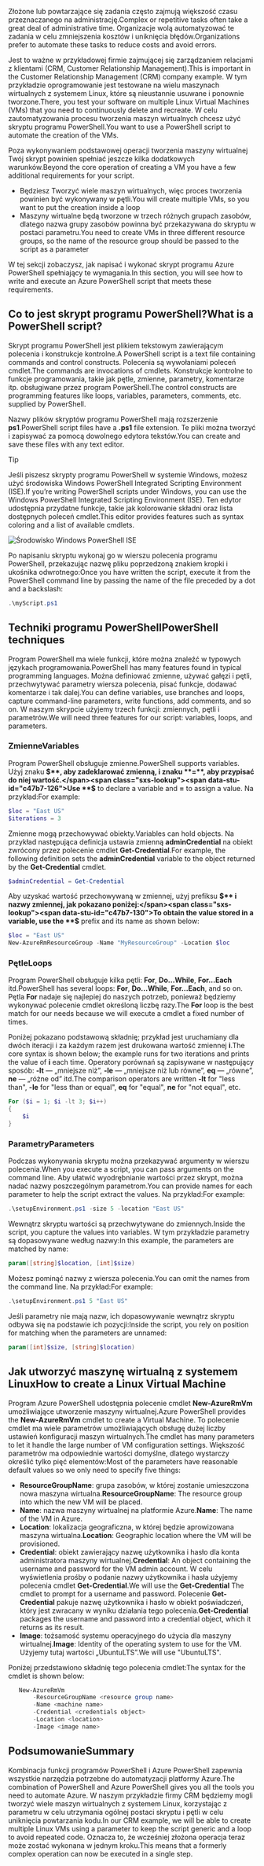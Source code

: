 <span data-ttu-id="c47b7-101">Złożone lub powtarzające się zadania często zajmują większość czasu przeznaczanego na administrację.</span><span class="sxs-lookup"><span data-stu-id="c47b7-101">Complex or repetitive tasks often take a great deal of administrative time.</span></span> <span data-ttu-id="c47b7-102">Organizacje wolą automatyzować te zadania w celu zmniejszenia kosztów i uniknięcia błędów.</span><span class="sxs-lookup"><span data-stu-id="c47b7-102">Organizations prefer to automate these tasks to reduce costs and avoid errors.</span></span>

<span data-ttu-id="c47b7-103">Jest to ważne w przykładowej firmie zajmującej się zarządzaniem relacjami z klientami (CRM, Customer Relationship Management).</span><span class="sxs-lookup"><span data-stu-id="c47b7-103">This is important in the Customer Relationship Management (CRM) company example.</span></span> <span data-ttu-id="c47b7-104">W tym przykładzie oprogramowanie jest testowane na wielu maszynach wirtualnych z systemem Linux, które są nieustannie usuwane i ponownie tworzone.</span><span class="sxs-lookup"><span data-stu-id="c47b7-104">There, you test your software on multiple Linux Virtual Machines (VMs) that you need to continuously delete and recreate.</span></span> <span data-ttu-id="c47b7-105">W celu zautomatyzowania procesu tworzenia maszyn wirtualnych chcesz użyć skryptu programu PowerShell.</span><span class="sxs-lookup"><span data-stu-id="c47b7-105">You want to use a PowerShell script to automate the creation of the VMs.</span></span>

<span data-ttu-id="c47b7-106">Poza wykonywaniem podstawowej operacji tworzenia maszyny wirtualnej Twój skrypt powinien spełniać jeszcze kilka dodatkowych warunków.</span><span class="sxs-lookup"><span data-stu-id="c47b7-106">Beyond the core operation of creating a VM you have a few additional requirements for your script.</span></span> 
- <span data-ttu-id="c47b7-107">Będziesz Tworzyć wiele maszyn wirtualnych, więc proces tworzenia powinien być wykonywany w pętli.</span><span class="sxs-lookup"><span data-stu-id="c47b7-107">You will create multiple VMs, so you want to put the creation inside a loop</span></span>
- <span data-ttu-id="c47b7-108">Maszyny wirtualne będą tworzone w trzech różnych grupach zasobów, dlatego nazwa grupy zasobów powinna być przekazywana do skryptu w postaci parametru.</span><span class="sxs-lookup"><span data-stu-id="c47b7-108">You need to create VMs in three different resource groups, so the name of the resource group should be passed to the script as a parameter</span></span>

<span data-ttu-id="c47b7-109">W tej sekcji zobaczysz, jak napisać i wykonać skrypt programu Azure PowerShell spełniający te wymagania.</span><span class="sxs-lookup"><span data-stu-id="c47b7-109">In this section, you will see how to write and execute an Azure PowerShell script that meets these requirements.</span></span>

## <a name="what-is-a-powershell-script"></a><span data-ttu-id="c47b7-110">Co to jest skrypt programu PowerShell?</span><span class="sxs-lookup"><span data-stu-id="c47b7-110">What is a PowerShell script?</span></span>
<span data-ttu-id="c47b7-111">Skrypt programu PowerShell jest plikiem tekstowym zawierającym polecenia i konstrukcje kontrolne.</span><span class="sxs-lookup"><span data-stu-id="c47b7-111">A PowerShell script is a text file containing commands and control constructs.</span></span> <span data-ttu-id="c47b7-112">Polecenia są wywołaniami poleceń cmdlet.</span><span class="sxs-lookup"><span data-stu-id="c47b7-112">The commands are invocations of cmdlets.</span></span> <span data-ttu-id="c47b7-113">Konstrukcje kontrolne to funkcje programowania, takie jak pętle, zmienne, parametry, komentarze itp. obsługiwane przez program PowerShell.</span><span class="sxs-lookup"><span data-stu-id="c47b7-113">The control constructs are programming features like loops, variables, parameters, comments, etc. supplied by PowerShell.</span></span>

<span data-ttu-id="c47b7-114">Nazwy plików skryptów programu PowerShell mają rozszerzenie **ps1**.</span><span class="sxs-lookup"><span data-stu-id="c47b7-114">PowerShell script files have a **.ps1** file extension.</span></span> <span data-ttu-id="c47b7-115">Te pliki można tworzyć i zapisywać za pomocą dowolnego edytora tekstów.</span><span class="sxs-lookup"><span data-stu-id="c47b7-115">You can create and save these files with any text editor.</span></span> 

> [!TIP]
> <span data-ttu-id="c47b7-116">Jeśli piszesz skrypty programu PowerShell w systemie Windows, możesz użyć środowiska Windows PowerShell Integrated Scripting Environment (ISE).</span><span class="sxs-lookup"><span data-stu-id="c47b7-116">If you’re writing PowerShell scripts under Windows, you can use the Windows PowerShell Integrated Scripting Environment (ISE).</span></span> <span data-ttu-id="c47b7-117">Ten edytor udostępnia przydatne funkcje, takie jak kolorowanie składni oraz lista dostępnych poleceń cmdlet.</span><span class="sxs-lookup"><span data-stu-id="c47b7-117">This editor provides features such as syntax coloring and a list of available cmdlets.</span></span>
>
>![Środowisko Windows PowerShell ISE](../media-drafts/7-windows-powershell-ise-screenshot.png)

<span data-ttu-id="c47b7-119">Po napisaniu skryptu wykonaj go w wierszu polecenia programu PowerShell, przekazując nazwę pliku poprzedzoną znakiem kropki i ukośnika odwrotnego:</span><span class="sxs-lookup"><span data-stu-id="c47b7-119">Once you have written the script, execute it from the PowerShell command line by passing the name of the file preceded by a dot and a backslash:</span></span>

```powershell
.\myScript.ps1
```

## <a name="powershell-techniques"></a><span data-ttu-id="c47b7-120">Techniki programu PowerShell</span><span class="sxs-lookup"><span data-stu-id="c47b7-120">PowerShell techniques</span></span>
<span data-ttu-id="c47b7-121">Program PowerShell ma wiele funkcji, które można znaleźć w typowych językach programowania.</span><span class="sxs-lookup"><span data-stu-id="c47b7-121">PowerShell has many features found in typical programming languages.</span></span> <span data-ttu-id="c47b7-122">Można definiować zmienne, używać gałęzi i pętli, przechwytywać parametry wiersza polecenia, pisać funkcje, dodawać komentarze i tak dalej.</span><span class="sxs-lookup"><span data-stu-id="c47b7-122">You can define variables, use branches and loops, capture command-line parameters, write functions, add comments, and so on.</span></span> <span data-ttu-id="c47b7-123">W naszym skrypcie użyjemy trzech funkcji: zmiennych, pętli i parametrów.</span><span class="sxs-lookup"><span data-stu-id="c47b7-123">We will need three features for our script: variables, loops, and parameters.</span></span>

### <a name="variables"></a><span data-ttu-id="c47b7-124">Zmienne</span><span class="sxs-lookup"><span data-stu-id="c47b7-124">Variables</span></span>
<span data-ttu-id="c47b7-125">Program PowerShell obsługuje zmienne.</span><span class="sxs-lookup"><span data-stu-id="c47b7-125">PowerShell supports variables.</span></span> <span data-ttu-id="c47b7-126">Użyj znaku **$**, aby zadeklarować zmienną, i znaku **=**, aby przypisać do niej wartość.</span><span class="sxs-lookup"><span data-stu-id="c47b7-126">Use **$** to declare a variable and **=** to assign a value.</span></span> <span data-ttu-id="c47b7-127">Na przykład:</span><span class="sxs-lookup"><span data-stu-id="c47b7-127">For example:</span></span>

```powershell
$loc = "East US"
$iterations = 3
```

<span data-ttu-id="c47b7-128">Zmienne mogą przechowywać obiekty.</span><span class="sxs-lookup"><span data-stu-id="c47b7-128">Variables can hold objects.</span></span> <span data-ttu-id="c47b7-129">Na przykład następująca definicja ustawia zmienną **adminCredential** na obiekt zwrócony przez polecenie cmdlet **Get-Credential**.</span><span class="sxs-lookup"><span data-stu-id="c47b7-129">For example, the following definition sets the **adminCredential** variable to the object returned by the **Get-Credential** cmdlet.</span></span>

```powershell
$adminCredential = Get-Credential
```

<span data-ttu-id="c47b7-130">Aby uzyskać wartość przechowywaną w zmiennej, użyj prefiksu **$** i nazwy zmiennej, jak pokazano poniżej:</span><span class="sxs-lookup"><span data-stu-id="c47b7-130">To obtain the value stored in a variable, use the **$** prefix and its name as shown below:</span></span> 

```powershell
$loc = "East US"
New-AzureRmResourceGroup -Name "MyResourceGroup" -Location $loc
```

### <a name="loops"></a><span data-ttu-id="c47b7-131">Pętle</span><span class="sxs-lookup"><span data-stu-id="c47b7-131">Loops</span></span>
<span data-ttu-id="c47b7-132">Program PowerShell obsługuje kilka pętli: **For**, **Do...While**, **For...Each** itd.</span><span class="sxs-lookup"><span data-stu-id="c47b7-132">PowerShell has several loops: **For**, **Do...While**, **For...Each**, and so on.</span></span> <span data-ttu-id="c47b7-133">Pętla **For** nadaje się najlepiej do naszych potrzeb, ponieważ będziemy wykonywać polecenie cmdlet określoną liczbę razy.</span><span class="sxs-lookup"><span data-stu-id="c47b7-133">The **For** loop is the best match for our needs because we will execute a cmdlet a fixed number of times.</span></span>

<span data-ttu-id="c47b7-134">Poniżej pokazano podstawową składnię; przykład jest uruchamiany dla dwóch iteracji i za każdym razem jest drukowana wartość zmiennej **i**.</span><span class="sxs-lookup"><span data-stu-id="c47b7-134">The core syntax is shown below; the example runs for two iterations and prints the value of **i** each time.</span></span> <span data-ttu-id="c47b7-135">Operatory porównań są zapisywane w następujący sposób: **-lt** — „mniejsze niż”, **-le** — „mniejsze niż lub równe”, **eq** — „równe”, **ne** — „różne od” itd.</span><span class="sxs-lookup"><span data-stu-id="c47b7-135">The comparison operators are written **-lt** for "less than", **-le** for "less than or equal", **eq** for "equal", **ne** for "not equal", etc.</span></span>

```powershell
For ($i = 1; $i -lt 3; $i++)
{
    $i
}
```

### <a name="parameters"></a><span data-ttu-id="c47b7-136">Parametry</span><span class="sxs-lookup"><span data-stu-id="c47b7-136">Parameters</span></span>
<span data-ttu-id="c47b7-137">Podczas wykonywania skryptu można przekazywać argumenty w wierszu polecenia.</span><span class="sxs-lookup"><span data-stu-id="c47b7-137">When you execute a script, you can pass arguments on the command line.</span></span> <span data-ttu-id="c47b7-138">Aby ułatwić wyodrębnianie wartości przez skrypt, można nadać nazwy poszczególnym parametrom.</span><span class="sxs-lookup"><span data-stu-id="c47b7-138">You can provide names for each parameter to help the script extract the values.</span></span> <span data-ttu-id="c47b7-139">Na przykład:</span><span class="sxs-lookup"><span data-stu-id="c47b7-139">For example:</span></span>

```powershell
.\setupEnvironment.ps1 -size 5 -location "East US"
```

<span data-ttu-id="c47b7-140">Wewnątrz skryptu wartości są przechwytywane do zmiennych.</span><span class="sxs-lookup"><span data-stu-id="c47b7-140">Inside the script, you capture the values into variables.</span></span> <span data-ttu-id="c47b7-141">W tym przykładzie parametry są dopasowywane według nazwy:</span><span class="sxs-lookup"><span data-stu-id="c47b7-141">In this example, the parameters are matched by name:</span></span>

```powershell
param([string]$location, [int]$size)
```

<span data-ttu-id="c47b7-142">Możesz pominąć nazwy z wiersza polecenia.</span><span class="sxs-lookup"><span data-stu-id="c47b7-142">You can omit the names from the command line.</span></span> <span data-ttu-id="c47b7-143">Na przykład:</span><span class="sxs-lookup"><span data-stu-id="c47b7-143">For example:</span></span>

```powershell
.\setupEnvironment.ps1 5 "East US"
```

<span data-ttu-id="c47b7-144">Jeśli parametry nie mają nazw, ich dopasowywanie wewnątrz skryptu odbywa się na podstawie ich pozycji:</span><span class="sxs-lookup"><span data-stu-id="c47b7-144">Inside the script, you rely on position for matching when the parameters are unnamed:</span></span>

```powershell
param([int]$size, [string]$location)
```

## <a name="how-to-create-a-linux-virtual-machine"></a><span data-ttu-id="c47b7-145">Jak utworzyć maszynę wirtualną z systemem Linux</span><span class="sxs-lookup"><span data-stu-id="c47b7-145">How to create a Linux Virtual Machine</span></span>
<span data-ttu-id="c47b7-146">Program Azure PowerShell udostępnia polecenie cmdlet **New-AzureRmVm** umożliwiające utworzenie maszyny wirtualnej.</span><span class="sxs-lookup"><span data-stu-id="c47b7-146">Azure PowerShell provides the **New-AzureRmVm** cmdlet to create a Virtual Machine.</span></span> <span data-ttu-id="c47b7-147">To polecenie cmdlet ma wiele parametrów umożliwiających obsługę dużej liczby ustawień konfiguracji maszyn wirtualnych.</span><span class="sxs-lookup"><span data-stu-id="c47b7-147">The cmdlet has many parameters to let it handle the large number of VM configuration settings.</span></span> <span data-ttu-id="c47b7-148">Większość parametrów ma odpowiednie wartości domyślne, dlatego wystarczy określić tylko pięć elementów:</span><span class="sxs-lookup"><span data-stu-id="c47b7-148">Most of the parameters have reasonable default values so we only need to specify five things:</span></span>
- <span data-ttu-id="c47b7-149">**ResourceGroupName**: grupa zasobów, w której zostanie umieszczona nowa maszyna wirtualna.</span><span class="sxs-lookup"><span data-stu-id="c47b7-149">**ResourceGroupName**: The resource group into which the new VM will be placed.</span></span>
- <span data-ttu-id="c47b7-150">**Name**: nazwa maszyny wirtualnej na platformie Azure.</span><span class="sxs-lookup"><span data-stu-id="c47b7-150">**Name**: The name of the VM in Azure.</span></span>
- <span data-ttu-id="c47b7-151">**Location**: lokalizacja geograficzna, w której będzie aprowizowana maszyna wirtualna.</span><span class="sxs-lookup"><span data-stu-id="c47b7-151">**Location**: Geographic location where the VM will be provisioned.</span></span>
- <span data-ttu-id="c47b7-152">**Credential**: obiekt zawierający nazwę użytkownika i hasło dla konta administratora maszyny wirtualnej.</span><span class="sxs-lookup"><span data-stu-id="c47b7-152">**Credential**: An object containing the username and password for the VM admin account.</span></span> <span data-ttu-id="c47b7-153">W celu wyświetlenia prośby o podanie nazwy użytkownika i hasła użyjemy polecenia cmdlet **Get-Credential**.</span><span class="sxs-lookup"><span data-stu-id="c47b7-153">We will use the **Get-Credential** The cmdlet to prompt for a username and password.</span></span> <span data-ttu-id="c47b7-154">Polecenie **Get-Credential** pakuje nazwę użytkownika i hasło w obiekt poświadczeń, który jest zwracany w wyniku działania tego polecenia.</span><span class="sxs-lookup"><span data-stu-id="c47b7-154">**Get-Credential** packages the username and password into a credential object, which it returns as its result.</span></span>
- <span data-ttu-id="c47b7-155">**Image**: tożsamość systemu operacyjnego do użycia dla maszyny wirtualnej.</span><span class="sxs-lookup"><span data-stu-id="c47b7-155">**Image**: Identity of the operating system to use for the VM.</span></span> <span data-ttu-id="c47b7-156">Użyjemy tutaj wartości „UbuntuLTS”.</span><span class="sxs-lookup"><span data-stu-id="c47b7-156">We will use "UbuntuLTS".</span></span>

<span data-ttu-id="c47b7-157">Poniżej przedstawiono składnię tego polecenia cmdlet:</span><span class="sxs-lookup"><span data-stu-id="c47b7-157">The syntax for the cmdlet is shown below:</span></span>

```powershell
   New-AzureRmVm 
       -ResourceGroupName <resource group name> 
       -Name <machine name> 
       -Credential <credentials object> 
       -Location <location> 
       -Image <image name>
```

## <a name="summary"></a><span data-ttu-id="c47b7-158">Podsumowanie</span><span class="sxs-lookup"><span data-stu-id="c47b7-158">Summary</span></span>
<span data-ttu-id="c47b7-159">Kombinacja funkcji programów PowerShell i Azure PowerShell zapewnia wszystkie narzędzia potrzebne do automatyzacji platformy Azure.</span><span class="sxs-lookup"><span data-stu-id="c47b7-159">The combination of PowerShell and Azure PowerShell gives you all the tools you need to automate Azure.</span></span> <span data-ttu-id="c47b7-160">W naszym przykładzie firmy CRM będziemy mogli tworzyć wiele maszyn wirtualnych z systemem Linux, korzystając z parametru w celu utrzymania ogólnej postaci skryptu i pętli w celu uniknięcia powtarzania kodu.</span><span class="sxs-lookup"><span data-stu-id="c47b7-160">In our CRM example, we will be able to create multiple Linux VMs using a parameter to keep the script generic and a loop to avoid repeated code.</span></span> <span data-ttu-id="c47b7-161">Oznacza to, że wcześniej złożona operacja teraz może zostać wykonana w jednym kroku.</span><span class="sxs-lookup"><span data-stu-id="c47b7-161">This means that a formerly complex operation can now be executed in a single step.</span></span>